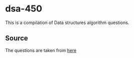 # dsa-450
This is a compilation of Data structures algorithm questions.

## Source
The questions are taken from [here](https://docs.google.com/spreadsheets/d/1FMdN_OCfOI0iAeDlqswCiC2DZzD4nPsb/edit?dls=true#gid=1773184282)
